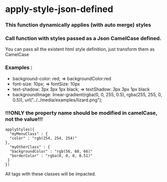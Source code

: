 # apply-style-json-defined

### This function dynamically applies (with auto merge) styles

### Call function with styles passed as a Json CamelCase defined.
You can pass all the existent html style definition, just transform them as CamelCase

### Examples :
- background-color: red; => backgroundColor:red
- font-size: 10px; => fontSize: 10px
- text-shadow: 3px 3px 1px black; => textShadow: 3px 3px 1px black
- backgroundImage: linear-gradient(rgba(0, 0, 255, 0.5), rgba(255, 255, 0, 0.5)), url("../../media/examples/lizard.png");

### !!!ONLY the property name should be modified in camelCase, not the value!!!

```
applyStyles({
  "myMenuClass" : {
  "color" : "rgb(254, 254, 254)"
},
  "myOtherClass" : {
  "backgroundColor" : "rgb(56, 60, 66)"
  "borderColor" : "rgba(0, 0, 0, 0.51)"
 }
})
```
All tags with these classes will be impacted.
